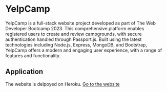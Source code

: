 # YelpCamp

YelpCamp is a full-stack website project developed as part of The Web Developer Bootcamp 2023. This comprehensive platform enables registered users to create and review campgrounds, with secure authentication handled through Passport.js. Built using the latest technologies including Node.js, Express, MongoDB, and Bootstrap, YelpCamp offers a modern and engaging user experience, with a range of features and functionality.

## Application

The website is delpoyed on Heroku. [Go to the website](https://yelp-camp-heroku-2023.herokuapp.com/)
